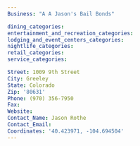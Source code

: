 ```yaml
---
Business: "A A Jason's Bail Bonds"

dining_categories:
entertainment_and_recreation_categories:
lodging_and_event_centers_categories:
nightlife_categories:
retail_categories:
service_categories:

Street: 1009 9th Street
City: Greeley
State: Colorado
Zip: '80631'
Phone: (970) 356-7950
Fax:
Website:
Contact_Name: Jason Rothe
Contact_Email:
Coordinates: '40.423971, -104.694504'
---
```



